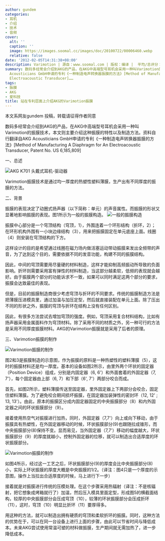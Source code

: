 ```yaml
---
author: gundem
categories:
- 耳机
- 介绍
- 技术
- 音频
cover:
  alt: ''
  caption: ''
  image: https://images.soomal.cc/images/doc/20100722/00006460.webp
  relative: false
date: '2012-02-05T14:31:38+08:00'
description: Varimotion | 源自：www.soomal.com | 版权：编译 |  平均/总评分：09.62/433
summary: 数码多经常会介绍到AKG的产品，在AKG中高端型号耳机会采用一种叫Varimotion的振膜技术，本文则主要介绍这种振膜的特性以及制造方法。资料自行翻译自AKG
  Acousticians GmbH申请的专利《一种制造电声转换器振膜的方法》[Method of Manufacturing A Diaphragm for An
  Electroacoustic Transducer]……
tags:
- 振膜
- AKG
- 爱科技
title: 站在专利层面上介绍AKG的Varimotion振膜
---
```


本文系网友gundem 投稿，转载请征得作者同意

数码多经常会介绍到AKG的产品，在AKG中高端型号耳机会采用一种叫Varimotion的振膜技术，本文则主要介绍这种振膜的特性以及制造方法。资料自行翻译自AKG Acousticians GmbH申请的专利《一种制造电声转换器振膜的方法》[Method of Manufacturing A Diaphragm for An Electroacoustic Transducer, Patent No. US 6,185,809]

一、总述

![AKG K701 头戴式耳机-驱动器](https://images.soomal.cc/images/doc/20100722/00006460.webp)





Varimotion振膜技术是通过均一厚度的热塑性塑料薄膜，生产出有不同厚度的振膜的方法。

二、背景

振膜的表现决定了动圈式扬声器（以下简称：单元）的声音属性。而振膜的形状又显著地影响振膜的表现。图1所示为一般的振膜构造。
![一般的振膜构造](https://images.soomal.cc/images/doc/20120205/00016503.webp)




振膜中心部分是一个穹顶结构（穹顶，1），外围连着一个环形结构（折环，2）；在环形机构外围有一小块边缘结构（3），用来把振膜固定在单元底座上面。线圈（4）则安装在穹顶结构的下方。

这样设计的目的是希望通过线圈在磁力场内做活塞运动带动振膜来发出全频带的声音，为了达到这个目的，需要依据不同的发音功能，构建不同的振膜结构。

因此，中间的穹顶需要用尽量硬的材料制造，这样才能抑制高频振动所导致的负面影响。折环则需要采用富有弹性的材料制造，当这部分越柔软，低频的表现就会越好。由于振膜两个部分的功能诉求不一致，如果可以同时满足这两个部分的要求，振膜会达致最佳的表现。

但是，目前的振膜制造商很少考虑穹顶与折环的不同要求。传统的振膜制造方法是把薄膜压进模具里，通过加温与加压定型，然后就直接装配在单元上面。除了压出不同的形状之外，振膜的穹顶与折环在结构上没有任何区别。

因此，有很多方法尝试去增加穹顶的强度。例如，穹顶采用复合材料结构，比如有扬声器采用金属面料作为穹顶材料。除了采用不同的材质之外，另一种可行的方法是采用不同厚度振膜材料。AKG的Varimotion振膜就是采用了后者的原理。


三、Varimotion振膜的制作

![Varimotion振膜的制作](https://images.soomal.cc/images/doc/20120205/00016504.webp)




图2和3是振膜制造的示意图，作为振膜的原料是一种热塑性的塑料薄膜（5），这时的振膜材料还是均一厚度。基本的设备如图2所示，由里外两个环状的固定器（Position Device）组成，分别是内固定器（6, 6'）和外面套着的外固定器（7, 7'），每个固定器由上部（6, 7）和下部（6', 7'）两部分咬合而成。

首先，如图2所示，塑料薄膜传送至固定器，里外固定器上下两部分会咬合，固定住塑料薄膜。为了避免咬合期间损坏振膜，在固定器加装弹性的密封环（12, 12' ; 13, 13'）。由此，原本的振膜区分成内固定器固定的中央振膜部分（8）和内外固定器之间的环状振膜部分（9）。

接着使用热空气对振膜进行加热，同时，外固定器（7,7'）向上或向下移动，由于振膜具有热塑性，在外固定器移动的时候，环状振膜部分(9)也跟随拉成锥形，而中央振膜部分(8)保持不变。显而易见，当外固定器（7,7'）移动的幅度越大，环状振膜部分（9）的厚度就越小，控制外固定器的位移，就可以制造出合适厚度的环状振膜部分。

![Varimotion振膜的制作](https://images.soomal.cc/images/doc/20120205/00016505.webp)




如图4所示，经过这一工艺之后，环状振膜部分(9)的厚度会比中央振膜部分(8)小，实际上环状振膜的厚度大概是中央振膜的1/2。（译注：图4只是一个厚度的示意图，操作上当拉出合适厚度的时候，马上进行下一步）

接着就是对振膜进行传统的压模处理。在这个步骤采用热辐射（译注：不是核辐射，把它想象成烤箱就行了）加温，然后压入模具里面定型，形成图5的横截面结构，较厚的中央振膜部分会压成穹顶（10），较薄的环状振膜部分会压成折环（11），这时，穹顶（10）明显比折环（11）要厚得多。

用这种的方法，就可以制造出拥有硬质的穹顶和柔软折环的振膜。同时，这种方法的优势在于，可以在同一台设备上进行上面的步骤，由此可以节省时间与降低成本。未来AKG尝试使用常温可塑的材料做振膜，生产期间就无需加热了，进一步降低成本。